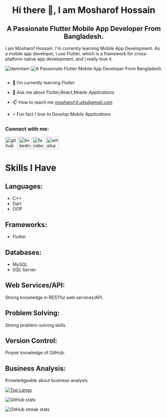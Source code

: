 <h1 align="center">Hi there 👋, I am Mosharof Hossain</h1>
<h2 align="center">A Passionate Flutter Mobile App Developer From Bangladesh.</h2>
<p>
  I am Mosharof Hossain. I'm currently learning Mobile App Development. As a mobile app developer, I use Flutter, which is a framework for cross-platform native app development, and I really love it.
</p>
<img src="https://uploads.sitepoint.com/wp-content/uploads/2021/12/1638961025section2-GIF.png" alt="A Passionate Flutter Mobile App Developer From Bangladesh." align="right">

<p align="left"> <img src="https://komarev.com/ghpvc/?username=damntam&label=Profile%20views&color=0e75b6&style=flat" alt="damntam" /> </p>

<p align="left"> <a href="https://twitter.com/" target="blank"><img src="https://img.shields.io/twitter/follow/?logo=twitter&style=for-the-badge" alt="" /></a> </p>

- 🌱 I’m currently learning *Flutter*

- 💬 Ask me about *Flutter,React,Mobile Applications*

- 📫 How to reach me *mosharof.it.uits@gmail.com*

- ⚡ Fun fact *I love to Develop Mobile Applications*

<h3 align="left">Connect with me:</h3>
  
[<img src='https://cdn.jsdelivr.net/npm/simple-icons@3.0.1/icons/github.svg' alt='github' height='40'>](https://github.com/MosharofHossain1998)  [<img src='https://cdn.jsdelivr.net/npm/simple-icons@3.0.1/icons/linkedin.svg' alt='linkedin' height='40'>](https://www.linkedin.com/in/https://www.linkedin.com/in/mosharof-hossain-3ba757220//)  [<img src='https://cdn.jsdelivr.net/npm/simple-icons@3.0.1/icons/facebook.svg' alt='facebook' height='40'>](https://www.facebook.com/https://www.facebook.com/profile.php?id=100009283811598)  [<img src='https://cdn.jsdelivr.net/npm/simple-icons@3.0.1/icons/whatsapp.svg' alt='whatsapp' height='40'>](https://web.whatsapp.com/)  




# Skills I Have

## Languages:
- C++
- Dart
- OOP

## Frameworks:
- Flutter

## Databases:
- MySQL
- SQL Server

## Web Services/API:
Strong knowledge in RESTful web services/API.

## Problem Solving:
Strong problem-solving skills.

## Version Control:
Proper knowledge of GitHub.

## Business Analysis:
Knowledgeable about business analysis.


[![Top Langs](https://github-readme-stats.vercel.app/api/top-langs/?username=MosharofHossain1998)](https://github.com/anuraghazra/github-readme-stats)

![GitHub stats](https://github-readme-stats.vercel.app/api?username=MosharofHossain1998&show_icons=true)  

![GitHub streak stats](https://streak-stats.demolab.com/?user=MosharofHossain1998)  

